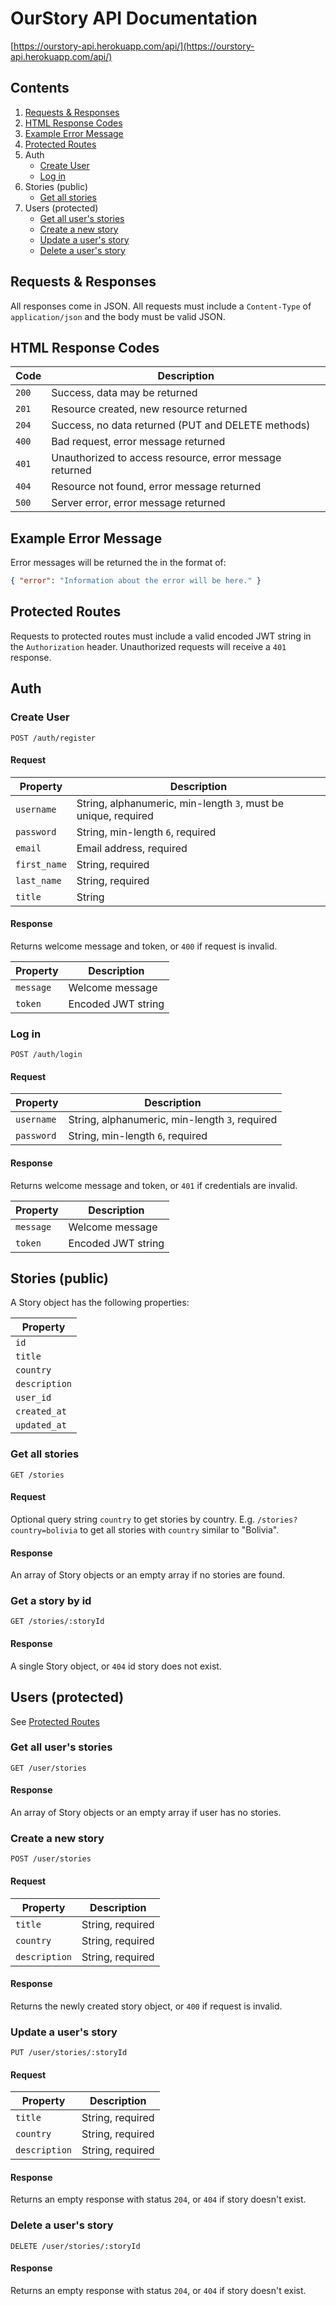 # OurStory API Documentation

[https://ourstory-api.herokuapp.com/api/](https://ourstory-api.herokuapp.com/api/)

## Contents

1. [Requests & Responses](#requests--responses)
1. [HTML Response Codes](#html-response-codes)
1. [Example Error Message](#example-error-message)
1. [Protected Routes](#protected-routes)
1. Auth
   - [Create User](#create-user)
   - [Log in](#log-in)
1. Stories (public)
   - [Get all stories](#get-all-stories)
1. Users (protected)
   - [Get all user's stories](#get-all-users-stories)
   - [Create a new story](#create-a-new-story)
   - [Update a user's story](#update-a-users-story)
   - [Delete a user's story](#delete-a-users-story)

## Requests & Responses

All responses come in JSON. All requests must include a `Content-Type` of `application/json` and the body must be valid JSON.

## HTML Response Codes

| Code  | Description                                             |
| ----- | ------------------------------------------------------- |
| `200` | Success, data may be returned                           |
| `201` | Resource created, new resource returned                 |
| `204` | Success, no data returned (PUT and DELETE methods)      |
| `400` | Bad request, error message returned                     |
| `401` | Unauthorized to access resource, error message returned |
| `404` | Resource not found, error message returned              |
| `500` | Server error, error message returned                    |

## Example Error Message

Error messages will be returned the in the format of:

```json
{ "error": "Information about the error will be here." }
```

## Protected Routes

Requests to protected routes must include a valid encoded JWT string in the `Authorization` header. Unauthorized requests will receive a `401` response.

## Auth

### Create User

`POST /auth/register`

#### Request

| Property     | Description                                                    |
| ------------ | -------------------------------------------------------------- |
| `username`   | String, alphanumeric, min-length `3`, must be unique, required |
| `password`   | String, min-length `6`, required                               |
| `email`      | Email address, required                                        |
| `first_name` | String, required                                               |
| `last_name`  | String, required                                               |
| `title`      | String                                                         |

#### Response

Returns welcome message and token, or `400` if request is invalid.

| Property  | Description        |
| --------- | ------------------ |
| `message` | Welcome message    |
| `token`   | Encoded JWT string |

### Log in

`POST /auth/login`

#### Request

| Property   | Description                                    |
| ---------- | ---------------------------------------------- |
| `username` | String, alphanumeric, min-length `3`, required |
| `password` | String, min-length `6`, required               |

#### Response

Returns welcome message and token, or `401` if credentials are invalid.

| Property  | Description        |
| --------- | ------------------ |
| `message` | Welcome message    |
| `token`   | Encoded JWT string |

## Stories (public)

A Story object has the following properties:

| Property      |
| ------------- |
| `id`          |
| `title`       |
| `country`     |
| `description` |
| `user_id`     |
| `created_at`  |
| `updated_at`  |

### Get all stories

`GET /stories`

#### Request

Optional query string `country` to get stories by country. E.g. `/stories?country=bolivia` to get all stories with `country` similar to "Bolivia".

#### Response

An array of Story objects or an empty array if no stories are found.

### Get a story by id

`GET /stories/:storyId`

#### Response

A single Story object, or `404` id story does not exist.

## Users (protected)

See [Protected Routes](#protected-routes)

### Get all user's stories

`GET /user/stories`

#### Response

An array of Story objects or an empty array if user has no stories.

### Create a new story

`POST /user/stories`

#### Request

| Property      | Description      |
| ------------- | ---------------- |
| `title`       | String, required |
| `country`     | String, required |
| `description` | String, required |

#### Response

Returns the newly created story object, or `400` if request is invalid.

### Update a user's story

`PUT /user/stories/:storyId`

#### Request

| Property      | Description      |
| ------------- | ---------------- |
| `title`       | String, required |
| `country`     | String, required |
| `description` | String, required |

#### Response

Returns an empty response with status `204`, or `404` if story doesn't exist.

### Delete a user's story

`DELETE /user/stories/:storyId`

#### Response

Returns an empty response with status `204`, or `404` if story doesn't exist.

